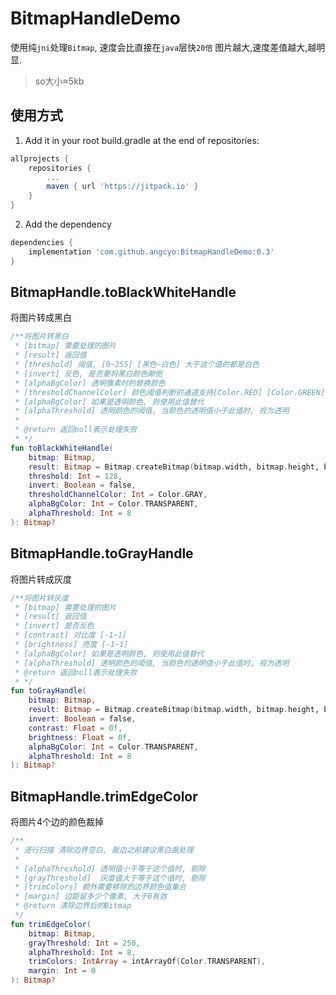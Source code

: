 # BitmapHandleDemo

使用纯`jni`处理`Bitmap`, 速度会比直接在`java`层快`20倍`
图片越大,速度差值越大,越明显.

> so大小≈5kb

## 使用方式

1. Add it in your root build.gradle at the end of repositories:

```gradle
allprojects {
    repositories {
        ...
        maven { url 'https://jitpack.io' }
    }
}
```

2. Add the dependency

```gradle
dependencies {
    implementation 'com.github.angcyo:BitmapHandleDemo:0.3'
}
```

## BitmapHandle.toBlackWhiteHandle

将图片转成黑白

```kotlin
/**将图片转黑白
 * [bitmap] 需要处理的图片
 * [result] 返回值
 * [threshold] 阈值, [0~255] [黑色~白色] 大于这个值的都是白色
 * [invert] 反色, 是否要将黑白颜色颠倒
 * [alphaBgColor] 透明像素时的替换颜色
 * [thresholdChannelColor] 颜色阈值判断的通道支持[Color.RED] [Color.GREEN] [Color.BLUE] [Color.GRAY]
 * [alphaBgColor] 如果是透明颜色, 则使用此值替代
 * [alphaThreshold] 透明颜色的阈值, 当颜色的透明值小于此值时, 视为透明
 *
 * @return 返回null表示处理失败
 * */
fun toBlackWhiteHandle(
    bitmap: Bitmap,
    result: Bitmap = Bitmap.createBitmap(bitmap.width, bitmap.height, bitmap.config),
    threshold: Int = 128,
    invert: Boolean = false,
    thresholdChannelColor: Int = Color.GRAY,
    alphaBgColor: Int = Color.TRANSPARENT,
    alphaThreshold: Int = 8
): Bitmap?
```

## BitmapHandle.toGrayHandle

将图片转成灰度

```kotlin
/**将图片转灰度
 * [bitmap] 需要处理的图片
 * [result] 返回值
 * [invert] 是否反色
 * [contrast] 对比度 [-1~1]
 * [brightness] 亮度 [-1~1]
 * [alphaBgColor] 如果是透明颜色, 则使用此值替代
 * [alphaThreshold] 透明颜色的阈值, 当颜色的透明值小于此值时, 视为透明
 * @return 返回null表示处理失败
 * */
fun toGrayHandle(
    bitmap: Bitmap,
    result: Bitmap = Bitmap.createBitmap(bitmap.width, bitmap.height, bitmap.config),
    invert: Boolean = false,
    contrast: Float = 0f,
    brightness: Float = 0f,
    alphaBgColor: Int = Color.TRANSPARENT,
    alphaThreshold: Int = 8
): Bitmap?
```

## BitmapHandle.trimEdgeColor

将图片4个边的颜色裁掉

```kotlin
/**
 * 逐行扫描 清除边界空白, 裁边之前建议黑白画处理
 *
 * [alphaThreshold] 透明值小于等于这个值时, 剔除
 * [grayThreshold]  灰度值大于等于这个值时, 剔除
 * [trimColors] 额外需要移除的边界颜色值集合
 * [margin] 边距留多少个像素, 大于0有效
 * @return 清除边界后的Bitmap
 */
fun trimEdgeColor(
    bitmap: Bitmap,
    grayThreshold: Int = 250,
    alphaThreshold: Int = 8,
    trimColors: IntArray = intArrayOf(Color.TRANSPARENT),
    margin: Int = 0
): Bitmap?
```
